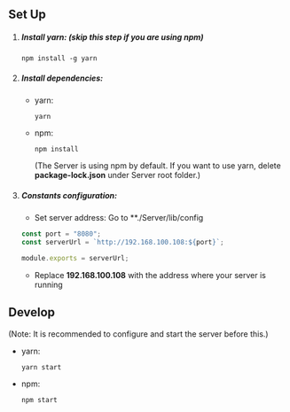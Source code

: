 ## Set Up

1. ##### Install **yarn**: (skip this step if you are using **npm**)
   ```
   npm install -g yarn
   ```
2. ##### Install dependencies:

   - yarn:
     ```
     yarn
     ```
   - npm:
     ```
     npm install
     ```
     (The Server is using npm by default. If you want to use yarn, delete **package-lock.json** under Server root folder.)

3. ##### Constants configuration:
    - Set server address:
    Go to **./Server/lib/config

     ```js
     const port = "8080";
     const serverUrl = `http://192.168.100.108:${port}`;

     module.exports = serverUrl;
     ```

   - Replace **192.168.100.108** with the address where your server is running

## Develop
(Note: It is recommended to configure and start the server before this.)
- yarn:
  ```
  yarn start
  ```
- npm:
  ```
  npm start
  ```